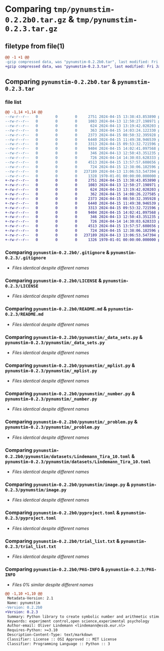 # Comparing `tmp/pynumstim-0.2.2b0.tar.gz` & `tmp/pynumstim-0.2.3.tar.gz`

## filetype from file(1)

```diff
@@ -1 +1 @@
-gzip compressed data, was "pynumstim-0.2.2b0.tar", last modified: Fri Jan  1 00:00:00 2016, max compression
+gzip compressed data, was "pynumstim-0.2.3.tar", last modified: Fri Jan  1 00:00:00 2016, max compression
```

## Comparing `pynumstim-0.2.2b0.tar` & `pynumstim-0.2.3.tar`

### file list

```diff
@@ -1,14 +1,14 @@
--rw-r--r--   0        0        0     2751 2024-04-15 13:38:43.853890 pynumstim-0.2.2b0/.gitignore
--rw-r--r--   0        0        0     1083 2024-04-13 12:50:27.198971 pynumstim-0.2.2b0/LICENSE
--rw-r--r--   0        0        0      624 2024-04-13 13:19:42.020203 pynumstim-0.2.2b0/README.md
--rw-r--r--   0        0        0      363 2024-04-15 14:03:24.122330 pynumstim-0.2.2b0/pynumstim/__init__.py
--rw-r--r--   0        0        0     2373 2024-04-15 08:50:32.395928 pynumstim-0.2.2b0/pynumstim/_data_sets.py
--rw-r--r--   0        0        0     6440 2024-04-15 11:49:38.946539 pynumstim-0.2.2b0/pynumstim/_mplist.py
--rw-r--r--   0        0        0     3313 2024-04-15 09:53:32.721596 pynumstim-0.2.2b0/pynumstim/_number.py
--rw-r--r--   0        0        0     9404 2024-04-15 14:02:41.097568 pynumstim-0.2.2b0/pynumstim/_problem.py
--rw-r--r--   0        0        0      346 2024-04-13 12:50:43.351235 pynumstim-0.2.2b0/pynumstim/datasets/Ahren_Jackson_79.toml
--rw-r--r--   0        0        0      726 2024-04-14 14:30:03.628333 pynumstim-0.2.2b0/pynumstim/datasets/Lindemann_Tira_10.toml
--rw-r--r--   0        0        0     4513 2024-04-15 13:57:57.608656 pynumstim-0.2.2b0/pynumstim/image.py
--rw-r--r--   0        0        0      724 2024-04-15 12:38:06.182596 pynumstim-0.2.2b0/pyproject.toml
--rw-r--r--   0        0        0   237189 2024-04-13 13:06:53.547394 pynumstim-0.2.2b0/trial_list.txt
--rw-r--r--   0        0        0     1328 1970-01-01 00:00:00.000000 pynumstim-0.2.2b0/PKG-INFO
+-rw-r--r--   0        0        0     2751 2024-04-15 13:38:43.853890 pynumstim-0.2.3/.gitignore
+-rw-r--r--   0        0        0     1083 2024-04-13 12:50:27.198971 pynumstim-0.2.3/LICENSE
+-rw-r--r--   0        0        0      624 2024-04-13 13:19:42.020203 pynumstim-0.2.3/README.md
+-rw-r--r--   0        0        0      362 2024-04-15 14:08:26.227585 pynumstim-0.2.3/pynumstim/__init__.py
+-rw-r--r--   0        0        0     2373 2024-04-15 08:50:32.395928 pynumstim-0.2.3/pynumstim/_data_sets.py
+-rw-r--r--   0        0        0     6440 2024-04-15 11:49:38.946539 pynumstim-0.2.3/pynumstim/_mplist.py
+-rw-r--r--   0        0        0     3313 2024-04-15 09:53:32.721596 pynumstim-0.2.3/pynumstim/_number.py
+-rw-r--r--   0        0        0     9404 2024-04-15 14:02:41.097568 pynumstim-0.2.3/pynumstim/_problem.py
+-rw-r--r--   0        0        0      346 2024-04-13 12:50:43.351235 pynumstim-0.2.3/pynumstim/datasets/Ahren_Jackson_79.toml
+-rw-r--r--   0        0        0      726 2024-04-14 14:30:03.628333 pynumstim-0.2.3/pynumstim/datasets/Lindemann_Tira_10.toml
+-rw-r--r--   0        0        0     4513 2024-04-15 13:57:57.608656 pynumstim-0.2.3/pynumstim/image.py
+-rw-r--r--   0        0        0      724 2024-04-15 12:38:06.182596 pynumstim-0.2.3/pyproject.toml
+-rw-r--r--   0        0        0   237189 2024-04-13 13:06:53.547394 pynumstim-0.2.3/trial_list.txt
+-rw-r--r--   0        0        0     1326 1970-01-01 00:00:00.000000 pynumstim-0.2.3/PKG-INFO
```

### Comparing `pynumstim-0.2.2b0/.gitignore` & `pynumstim-0.2.3/.gitignore`

 * *Files identical despite different names*

### Comparing `pynumstim-0.2.2b0/LICENSE` & `pynumstim-0.2.3/LICENSE`

 * *Files identical despite different names*

### Comparing `pynumstim-0.2.2b0/README.md` & `pynumstim-0.2.3/README.md`

 * *Files identical despite different names*

### Comparing `pynumstim-0.2.2b0/pynumstim/_data_sets.py` & `pynumstim-0.2.3/pynumstim/_data_sets.py`

 * *Files identical despite different names*

### Comparing `pynumstim-0.2.2b0/pynumstim/_mplist.py` & `pynumstim-0.2.3/pynumstim/_mplist.py`

 * *Files identical despite different names*

### Comparing `pynumstim-0.2.2b0/pynumstim/_number.py` & `pynumstim-0.2.3/pynumstim/_number.py`

 * *Files identical despite different names*

### Comparing `pynumstim-0.2.2b0/pynumstim/_problem.py` & `pynumstim-0.2.3/pynumstim/_problem.py`

 * *Files identical despite different names*

### Comparing `pynumstim-0.2.2b0/pynumstim/datasets/Lindemann_Tira_10.toml` & `pynumstim-0.2.3/pynumstim/datasets/Lindemann_Tira_10.toml`

 * *Files identical despite different names*

### Comparing `pynumstim-0.2.2b0/pynumstim/image.py` & `pynumstim-0.2.3/pynumstim/image.py`

 * *Files identical despite different names*

### Comparing `pynumstim-0.2.2b0/pyproject.toml` & `pynumstim-0.2.3/pyproject.toml`

 * *Files identical despite different names*

### Comparing `pynumstim-0.2.2b0/trial_list.txt` & `pynumstim-0.2.3/trial_list.txt`

 * *Files identical despite different names*

### Comparing `pynumstim-0.2.2b0/PKG-INFO` & `pynumstim-0.2.3/PKG-INFO`

 * *Files 0% similar despite different names*

```diff
@@ -1,10 +1,10 @@
 Metadata-Version: 2.1
 Name: pynumstim
-Version: 0.2.2b0
+Version: 0.2.3
 Summary: Python library to create symbolic number and arithmetic stimuli for psychological experiments
 Keywords: experiment control,open science,experimental psychology
 Author-email: Oliver Lindemann <lindemann@essb.eur.nl>
 Requires-Python: >=3.10
 Description-Content-Type: text/markdown
 Classifier: License :: OSI Approved :: MIT License
 Classifier: Programming Language :: Python :: 3
```

